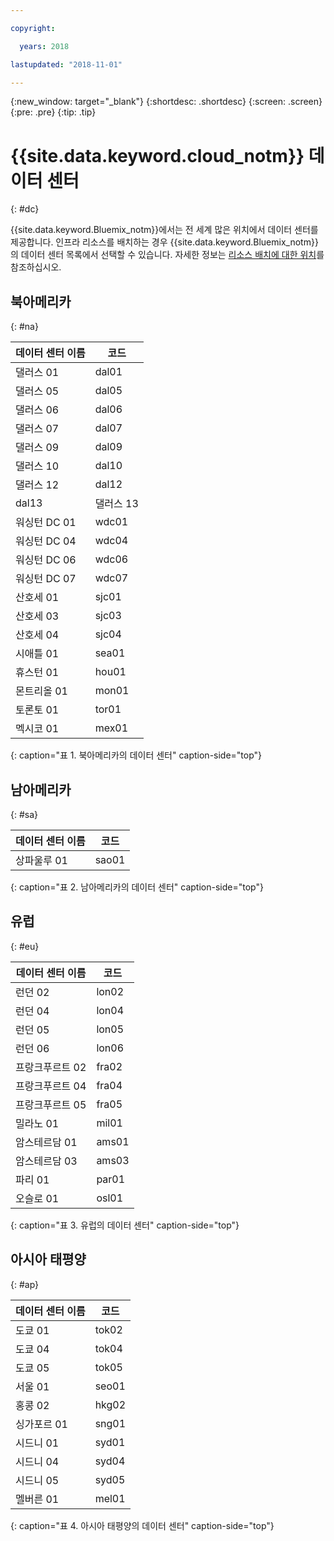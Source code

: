 ```yaml
---

copyright:

  years: 2018

lastupdated: "2018-11-01"

---
```


{:new_window: target="_blank"}
{:shortdesc: .shortdesc}
{:screen: .screen}
{:pre: .pre}
{:tip: .tip}

# {{site.data.keyword.cloud_notm}} 데이터 센터
{: #dc}

{{site.data.keyword.Bluemix_notm}}에서는 전 세계 많은 위치에서 데이터 센터를 제공합니다. 인프라 리소스를 배치하는 경우 {{site.data.keyword.Bluemix_notm}}의 데이터 센터 목록에서 선택할 수 있습니다. 자세한 정보는 [리소스 배치에 대한 위치](ha-regions.html)를 참조하십시오.

## 북아메리카
{: #na}

| 데이터 센터 이름 | 코드 |
|----------|---------|
|댈러스 01|dal01|
|댈러스 05|dal05|
|댈러스 06|dal06|
|댈러스 07|dal07|
|댈러스 09|dal09|
|댈러스 10|dal10|
|댈러스 12|dal12|
|dal13|댈러스 13|
|워싱턴 DC 01|wdc01|
|워싱턴 DC 04|wdc04|
|워싱턴 DC 06|wdc06|
|워싱턴 DC 07|wdc07|
|산호세 01|sjc01|
|산호세 03|sjc03|
|산호세 04|sjc04|
|시애틀 01|sea01|
|휴스턴 01|hou01|
|몬트리올 01|mon01|
|토론토 01|tor01|
|멕시코 01|mex01|
{: caption="표 1. 북아메리카의 데이터 센터" caption-side="top"}

## 남아메리카
{: #sa}

| 데이터 센터 이름 | 코드 |
|----------|---------|
|상파울루 01|sao01|
{: caption="표 2. 남아메리카의 데이터 센터" caption-side="top"}

## 유럽
{: #eu}

| 데이터 센터 이름 | 코드 |
|----------|---------|
|런던 02|lon02|
|런던 04|lon04|
|런던 05|lon05|
|런던 06|lon06|
|프랑크푸르트 02|fra02|
|프랑크푸르트 04|fra04|
|프랑크푸르트 05|fra05|
|밀라노 01|mil01|
|암스테르담 01|ams01|
|암스테르담 03|ams03|
|파리 01|par01|
|오슬로 01|osl01|
{: caption="표 3. 유럽의 데이터 센터" caption-side="top"}

## 아시아 태평양
{: #ap}

| 데이터 센터 이름 | 코드 |
|----------|---------|
|도쿄 01|tok02|
|도쿄 04|tok04|
|도쿄 05|tok05|
|서울 01|seo01|
|홍콩 02|hkg02|
|싱가포르 01|sng01|
|시드니 01|syd01|
|시드니 04|syd04|
|시드니 05|syd05|
|멜버른 01|mel01|
{: caption="표 4. 아시아 태평양의 데이터 센터" caption-side="top"}
